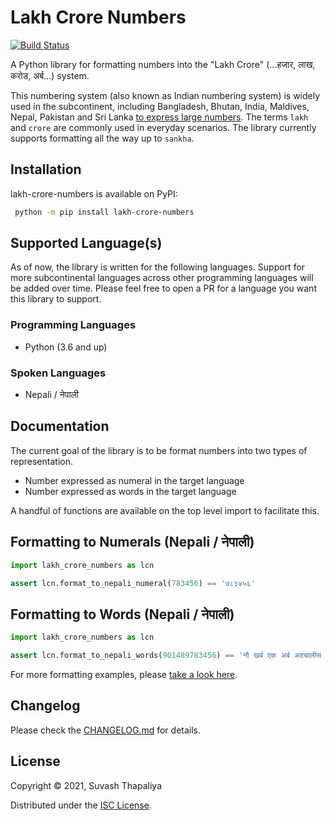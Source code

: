 # Lakh Crore Numbers

[![Build Status](https://github.com/suvash/lakh-crore-numbers/actions/workflows/.github/workflows/run-python-tests.yml/badge.svg)](https://github.com/suvash/lakh-crore-numbers/actions/workflows/run-python-tests.yml)

A Python library for formatting numbers into the "Lakh Crore" (...हजार, लाख, करोड, अर्ब...) system.

This numbering system (also known as Indian numbering system) is widely used in the subcontinent, including Bangladesh, Bhutan, India, Maldives, Nepal, Pakistan and Sri Lanka [to express large numbers](https://en.wikipedia.org/wiki/Indian_numbering_system). The terms `lakh` and `crore` are commonly used in everyday scenarios. The library currently supports formatting all the way up to `sankha`.


## Installation

lakh-crore-numbers is available on PyPI:

```bash
 python -m pip install lakh-crore-numbers
```

## Supported Language(s)

As of now, the library is written for the following languages. Support for more subcontinental languages across other programming languages will be added over time. Please feel free to open a PR for a language you want this library to support.

### Programming Languages

- Python (3.6 and up)

### Spoken Languages

- Nepali / नेपाली

## Documentation

The current goal of the library is to be format numbers into two types of representation.
- Number expressed as numeral in the target language
- Number expressed as words in the target language

A handful of functions are available on the top level import to facilitate this.

## Formatting to Numerals (Nepali / नेपाली)

```python
import lakh_crore_numbers as lcn

assert lcn.format_to_nepali_numeral(783456) == '७८३४५६'
```

## Formatting to Words (Nepali / नेपाली)

```python
import lakh_crore_numbers as lcn

assert lcn.format_to_nepali_words(901489783456) == 'नौ खर्ब एक अर्ब अठचालीस करोड सन्तानब्बे लाख त्रियासी हजार चार सय छपन्न'
```

For more formatting examples, please [take a look here](https://github.com/suvash/lakh-crore-numbers/blob/main/python/tests/test_format.py).


## Changelog

Please check the [CHANGELOG.md](https://github.com/suvash/lakh-crore-numbers/blob/main/python/CHANGELOG.md) for details.


## License

Copyright © 2021, Suvash Thapaliya

Distributed under the [ISC License](https://github.com/suvash/lakh-crore-numbers/blob/main/LICENSE).
